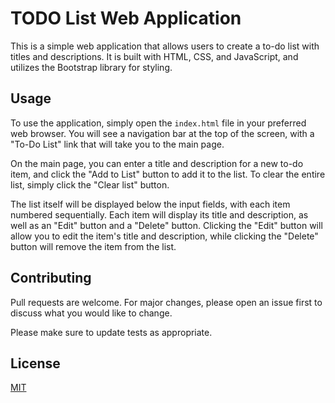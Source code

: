 # TODO List Web Application

This is a simple web application that allows users to create a to-do list with titles and descriptions. It is built with HTML, CSS, and JavaScript, and utilizes the Bootstrap library for styling.

## Usage

To use the application, simply open the `index.html` file in your preferred web browser. You will see a navigation bar at the top of the screen, with a "To-Do List" link that will take you to the main page.

On the main page, you can enter a title and description for a new to-do item, and click the "Add to List" button to add it to the list. To clear the entire list, simply click the "Clear list" button.

The list itself will be displayed below the input fields, with each item numbered sequentially. Each item will display its title and description, as well as an "Edit" button and a "Delete" button. Clicking the "Edit" button will allow you to edit the item's title and description, while clicking the "Delete" button will remove the item from the list.

## Contributing

Pull requests are welcome. For major changes, please open an issue first to discuss what you would like to change.

Please make sure to update tests as appropriate.

## License

[MIT](https://choosealicense.com/licenses/mit/)
